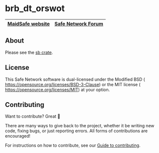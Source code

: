 # brb_dt_orswot

[MaidSafe website](http://maidsafe.net) | [Safe Network Forum](https://safenetforum.org/)
:-------------------------------------: | :---------------------------------------------:

## About

Please see the [sb crate](https://github.com/maidsafe/sb/).

## License

This Safe Network software is dual-licensed under the Modified BSD (<LICENSE-BSD> <https://opensource.org/licenses/BSD-3-Clause>) or the MIT license (<LICENSE-MIT> <https://opensource.org/licenses/MIT>) at your option.

## Contributing

Want to contribute? Great :tada:

There are many ways to give back to the project, whether it be writing new code, fixing bugs, or just reporting errors. All forms of contributions are encouraged!

For instructions on how to contribute, see our [Guide to contributing](https://github.com/maidsafe/QA/blob/master/CONTRIBUTING.md).
